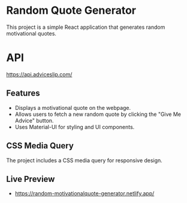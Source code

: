 # Random Quote Generator

This project is a simple React application that generates random motivational quotes.

# API
https://api.adviceslip.com/

## Features

- Displays a motivational quote on the webpage.
- Allows users to fetch a new random quote by clicking the "Give Me Advice" button.
- Uses Material-UI for styling and UI components.

## CSS Media Query

The project includes a CSS media query for responsive design.

## Live Preview
 - https://random-motivationalquote-generator.netlify.app/
